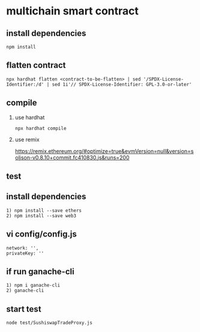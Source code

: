 # multichain smart contract

## install dependencies

```shell
npm install
```

## flatten contract

```shell
npx hardhat flatten <contract-to-be-flatten> | sed '/SPDX-License-Identifier:/d' | sed 1i'// SPDX-License-Identifier: GPL-3.0-or-later'
```

## compile

1. use hardhat

    ```shell
    npx hardhat compile
    ```

2. use remix

    <https://remix.ethereum.org/#optimize=true&evmVersion=null&version=soljson-v0.8.10+commit.fc410830.js&runs=200>


## test

## install dependencies

```shell
1) npm install --save ethers
2) npm install --save web3
```
## vi config/config.js

```shell
network: '',
privateKey: ''
```

## if run ganache-cli
```shell
1) npm i ganache-cli
2) ganache-cli
```

## start test
```shell
node test/SushiswapTradeProxy.js
```



